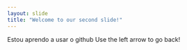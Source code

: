 ```yaml
---
layout: slide
title: "Welcome to our second slide!"
---
```

Estou aprendo a usar o github
Use the left arrow to go back!
